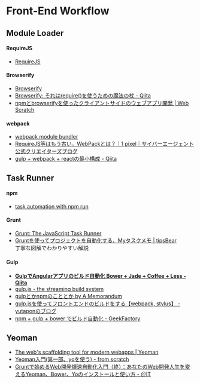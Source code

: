 # Front-End Workflow


## Module Loader

#### RequireJS
- [RequireJS](http://requirejs.org/)

#### Browserify
- [Browserify](http://browserify.org/)
- [Browserify: それはrequire()を使うための魔法の杖 - Qiita](http://qiita.com/cognitom/items/4c63969b5085c90639d4)
- [npmとbrowserifyを使ったクライアントサイドのウェブアプリ開発 | Web Scratch](http://efcl.info/2014/0120/res3605/)

#### webpack
- [webpack module bundler](http://webpack.github.io/)
- [RequireJS等はもう古い。WebPackとは？｜1 pixel｜サイバーエージェント公式クリエイターズブログ](http://ameblo.jp/ca-1pixel/entry-11884453208.html)
- [gulp + webpack + reactの最小構成 - Qiita](http://qiita.com/uryyyyyyy/items/6d7d29499efbca8c618e)


## Task Runner

#### npm
- [task automation with npm run](http://substack.net/task_automation_with_npm_run)

#### Grunt
- [Grunt: The JavaScript Task Runner](http://gruntjs.com/)
- [Gruntを使ってプロジェクトを自動化する、Myタスクメモ | tipsBear](http://tipsbear.com/grunt-task-memo/)  
  丁寧な図解でわかりやすい解説

#### Gulp
- __[GulpでAngularアプリのビルド自動化 Bower + Jade + Coffee + Less - Qiita](http://qiita.com/syon/items/911c7c40d184d2349651)__
- [gulp.js - the streaming build system](http://gulpjs.com/)
- [gulpとかnpmのこととか by A Memorandum](http://protean.cc/getting-started-with-gulp-and-npm)
- [gulp.jsを使ってフロントエンドのビルドをする【webpack, stylus】 - yutaponのブログ](http://yutapon.hatenablog.com/entry/2014/12/06/123000)
- [npm + gulp + bower でビルド自動化 - GeekFactory](http://int128.hatenablog.com/entry/2014/07/02/004543)


## Yeoman

- [The web's scaffolding tool for modern webapps | Yeoman](http://yeoman.io/)
- [Yeoman入門(第一部、yoを使う) - from scratch](http://yosuke-furukawa.hatenablog.com/entry/2013/07/04/085814)
- [Gruntで始めるWeb開発爆速自動化入門（終）：あなたのWeb開発人生を変えるYeoman、Bower、Yoのインストールと使い方 - ＠IT](http://www.atmarkit.co.jp/ait/articles/1407/02/news040.html)
